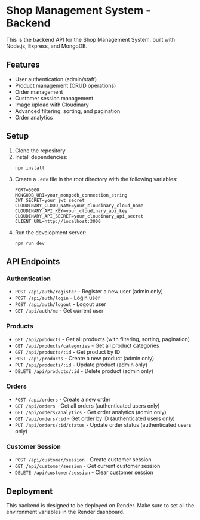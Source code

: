 # Shop Management System - Backend

This is the backend API for the Shop Management System, built with Node.js, Express, and MongoDB.

## Features

- User authentication (admin/staff)
- Product management (CRUD operations)
- Order management
- Customer session management
- Image upload with Cloudinary
- Advanced filtering, sorting, and pagination
- Order analytics

## Setup

1. Clone the repository
2. Install dependencies:
   ```
   npm install
   ```
3. Create a `.env` file in the root directory with the following variables:
   ```
   PORT=5000
   MONGODB_URI=your_mongodb_connection_string
   JWT_SECRET=your_jwt_secret
   CLOUDINARY_CLOUD_NAME=your_cloudinary_cloud_name
   CLOUDINARY_API_KEY=your_cloudinary_api_key
   CLOUDINARY_API_SECRET=your_cloudinary_api_secret
   CLIENT_URL=http://localhost:3000
   ```
4. Run the development server:
   ```
   npm run dev
   ```

## API Endpoints

### Authentication

- `POST /api/auth/register` - Register a new user (admin only)
- `POST /api/auth/login` - Login user
- `POST /api/auth/logout` - Logout user
- `GET /api/auth/me` - Get current user

### Products

- `GET /api/products` - Get all products (with filtering, sorting, pagination)
- `GET /api/products/categories` - Get all product categories
- `GET /api/products/:id` - Get product by ID
- `POST /api/products` - Create a new product (admin only)
- `PUT /api/products/:id` - Update product (admin only)
- `DELETE /api/products/:id` - Delete product (admin only)

### Orders

- `POST /api/orders` - Create a new order
- `GET /api/orders` - Get all orders (authenticated users only)
- `GET /api/orders/analytics` - Get order analytics (admin only)
- `GET /api/orders/:id` - Get order by ID (authenticated users only)
- `PUT /api/orders/:id/status` - Update order status (authenticated users only)

### Customer Session

- `POST /api/customer/session` - Create customer session
- `GET /api/customer/session` - Get current customer session
- `DELETE /api/customer/session` - Clear customer session

## Deployment

This backend is designed to be deployed on Render. Make sure to set all the environment variables in the Render dashboard. 